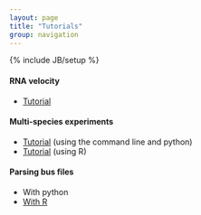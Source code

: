 ```yaml
---
layout: page
title: "Tutorials"
group: navigation
---
```


{% include JB/setup %}


#### RNA velocity
- [Tutorial](velocity_tutorial.html)

#### Multi-species experiments
- [Tutorial](species_mixing.html) (using the command line and python)
- [Tutorial](https://bustools.github.io/BUS_notebooks_R/10xv2.html) (using R)

#### Parsing bus files
- With python
- [With R](https://bustools.github.io/BUS_notebooks_R/10xv3.html)

